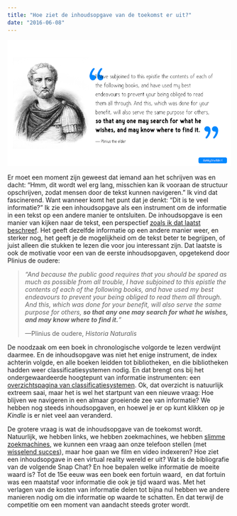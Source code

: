 ```yaml
---
title: "Hoe ziet de inhoudsopgave van de toekomst er uit?"
date: "2016-06-08"
---
```


[![Plinius the Elder quote](images/quote-plinius-the-elder.png)](http://www.dumkydewilde.nl/wp-content/uploads/2016/06/quote-plinius-the-elder.png)

Er moet een moment zijn geweest dat iemand aan het schrijven was en dacht: “Hmm, dit wordt wel erg lang, misschien kan ik vooraan de structuur opschrijven, zodat mensen door de tekst kunnen navigeren.” Ik vind dat fascinerend. Want wanneer komt het punt dat je denkt: “Dit is te veel informatie?” Ik zie een inhoudsopgave als een instrument om de informatie in een tekst op een andere manier te ontsluiten. De inhoudsopgave is een manier van kijken naar de tekst, een perspectief [zoals ik dat laatst beschreef](http://www.dumkydewilde.nl/2016/05/feiten-spreken-niet-voor-zichzelf-perspectieven-in-visuele-communicatie/). Het geeft dezelfde informatie op een andere manier weer, en sterker nog, het geeft je de mogelijkheid om de tekst beter te begrijpen, of juist alleen die stukken te lezen die voor jou interessant zijn. Dat laatste is ook de motivatie voor een van de eerste inhoudsopgaven, opgetekend door Plinius de oudere:

> _“And because the public good requires that you should be spared as much as possible from all trouble, I have subjoined to this epistle the contents of each of the following books, and have used my best endeavours to prevent your being obliged to read them all through. And this, which was done for your benefit, will also serve the same purpose for others, **so that any one may search for what he wishes, and may know where to find it.**”_
> 
> —Plinius de oudere, _Historia Naturalis_

De noodzaak om een boek in chronologische volgorde te lezen verdwijnt daarmee. En de inhoudsopgave was niet het enige instrument, de index achterin volgde, en alle boeken leidden tot bibliotheken, en die bibliotheken hadden weer classificatiesystemen nodig. En dat brengt ons bij het ondergewaardeerde hoogtepunt van informatie instrumenten: een [overzichtspagina van classificatiesystemen](https://en.wikipedia.org/wiki/Library_classification). Ok, dat overzicht is natuurlijk extreem saai, maar het is wel het startpunt van een nieuwe vraag: Hoe blijven we navigeren in een almaar groeiende zee van informatie? We hebben nog steeds inhoudsopgaven, en hoewel je er op kunt klikken op je _Kindle_ is er niet veel aan veranderd.

De grotere vraag is wat de inhoudsopgave van de toekomst wordt. Natuurlijk, we hebben links, we hebben zoekmachines, we hebben [slimme zoekmachines](https://www.wolframalpha.com/), we kunnen een vraag aan onze telefoon stellen (met [wisselend succes](https://twitter.com/dumkydewilde/status/740421850589745152)), maar hoe gaan we film en video indexeren? Hoe ziet een inhoudsopgave in een virtual reality wereld er uit? Wat is de bibliografie van de volgende Snap Chat? En hoe bepalen welke informatie de moeite waard is? Tot de 15e eeuw was een boek een fortuin waard,  en dat fortuin was een maatstaf voor informatie die ook je tijd waard was. Met het verlagen van de kosten van informatie delen tot bijna nul hebben we andere manieren nodig om die informatie op waarde te schatten. En dat terwijl de competitie om een moment van aandacht steeds groter wordt.
